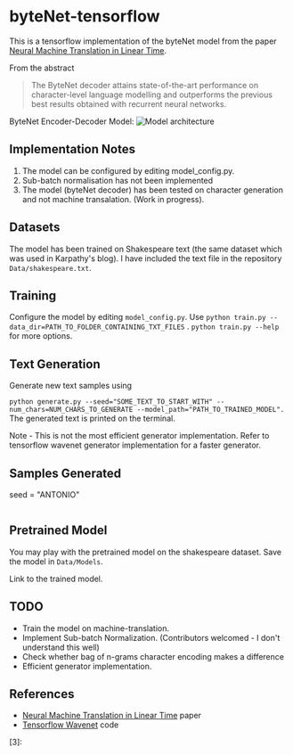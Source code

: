 # byteNet-tensorflow

This is a tensorflow implementation of the byteNet model from the paper [Neural Machine Translation in Linear Time][1]. 

From the abstract
>The ByteNet decoder attains state-of-the-art performance on character-level language modelling and outperforms the previous best results obtained with recurrent neural networks.

ByteNet Encoder-Decoder Model:
![Model architecture](http://i.imgur.com/zRkhFwJ.png)

## Implementation Notes
1. The model can be configured by editing model_config.py.
2. Sub-batch normalisation has not been implemented
3. The model (byteNet decoder) has been tested on character generation and not machine transalation. (Work in progress).

## Datasets
The model has been trained on Shakespeare text (the same dataset which was used in Karpathy's blog). I have included the text file in the repository ```Data/shakespeare.txt```.

## Training
Configure the model by editing ```model_config.py```. Use ```python train.py --data_dir=PATH_TO_FOLDER_CONTAINING_TXT_FILES``` .
```python train.py --help``` for more options.

## Text Generation
Generate new text samples using

```python generate.py --seed="SOME_TEXT_TO_START_WITH" --num_chars=NUM_CHARS_TO_GENERATE --model_path="PATH_TO_TRAINED_MODEL".```
The generated text is printed on the terminal. 

Note - This is not the most efficient generator implementation. Refer to tensorflow wavenet generator implementation for a faster generator.

## Samples Generated
seed = "ANTONIO"
```

```

## Pretrained Model
You may play with the pretrained model on the shakespeare dataset. Save the model in ```Data/Models```.

Link to the trained model.


## TODO
- Train the model on machine-translation.
- Implement Sub-batch Normalization. (Contributors welcomed - I don't understand this well)
- Check whether bag of n-grams character encoding makes a difference
- Efficient generator implementation.

## References
- [Neural Machine Translation in Linear Time][1] paper
- [Tensorflow Wavenet][2] code


[1]:https://arxiv.org/abs/1610.10099
[2]:https://github.com/ibab/tensorflow-wavenet
[3]:
